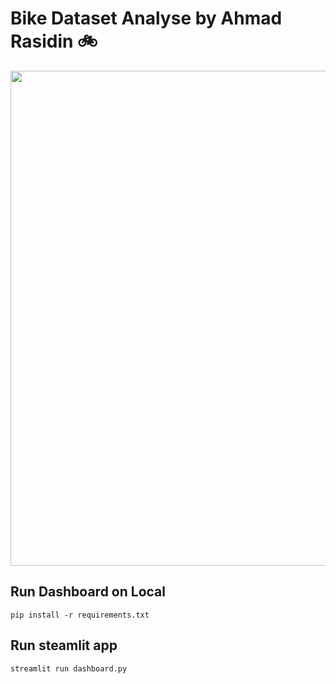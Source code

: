 # Bike Dataset Analyse by Ahmad Rasidin  🚲

<p align="center">
  <img src="[etc\Designer.jpeg](https://raw.githubusercontent.com/SDN2003/bike-share-dataset-data-analyse_Ahmad_Rasidn/refs/heads/main/Designer.jpeg)" width="1047" height="792" />

## Run Dashboard on Local
```
pip install -r requirements.txt
```

## Run steamlit app
```
streamlit run dashboard.py
```
